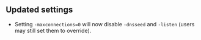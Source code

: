 Updated settings
----------------

- Setting `-maxconnections=0` will now disable `-dnsseed`
  and `-listen` (users may still set them to override).